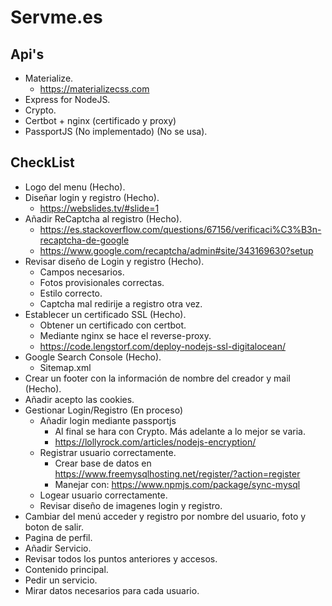 # Servme.es
## Api's
- Materialize.
  - https://materializecss.com
- Express for NodeJS.
- Crypto.
- Certbot + nginx (certificado y proxy)
- PassportJS (No implementado) (No se usa).
## CheckList
- Logo del menu (Hecho).
- Diseñar login y registro (Hecho).
  - https://webslides.tv/#slide=1
- Añadir ReCaptcha al registro (Hecho).
  - https://es.stackoverflow.com/questions/67156/verificaci%C3%B3n-recaptcha-de-google
  - https://www.google.com/recaptcha/admin#site/343169630?setup
- Revisar diseño de Login y registro (Hecho).
  - Campos necesarios.
  - Fotos provisionales correctas.
  - Estilo correcto.
  - Captcha mal redirije a registro otra vez.
- Establecer un certificado SSL (Hecho).
  - Obtener un certificado con certbot.
  - Mediante nginx se hace el reverse-proxy.
  - https://code.lengstorf.com/deploy-nodejs-ssl-digitalocean/
- Google Search Console (Hecho).
  - Sitemap.xml
- Crear un footer con la información de nombre del creador y mail (Hecho).
- Añadir acepto las cookies.
- Gestionar Login/Registro (En proceso)
  - Añadir login mediante passportjs
    - Al final se hara con Crypto. Más adelante a lo mejor se varia.
    - https://lollyrock.com/articles/nodejs-encryption/
  - Registrar usuario correctamente.
    - Crear base de datos en https://www.freemysqlhosting.net/register/?action=register
    - Manejar con: https://www.npmjs.com/package/sync-mysql
  - Logear usuario correctamente.
  - Revisar diseño de imagenes login y registro.
- Cambiar del menú acceder y registro por nombre del usuario, foto y boton de salir.
- Pagina de perfil.
- Añadir Servicio.
- Revisar todos los puntos anteriores y accesos.
- Contenido principal.
- Pedir un servicio.
- Mirar datos necesarios para cada usuario.
